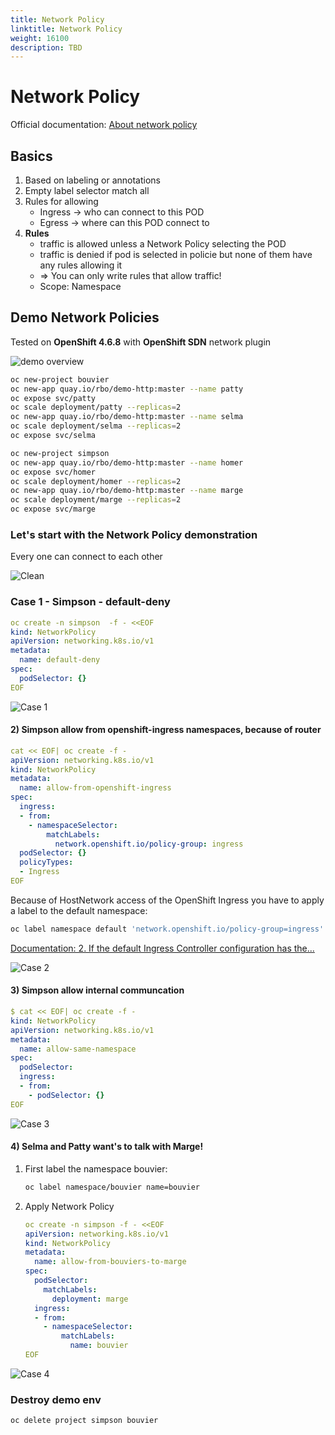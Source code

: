 ```yaml
---
title: Network Policy
linktitle: Network Policy
weight: 16100
description: TBD
---
```


# Network Policy

Official documentation: [About network policy
](https://docs.openshift.com/container-platform/4.6/networking/network_policy/about-network-policy.html)

## Basics

1. Based on labeling or annotations
2. Empty label selector match all
2. Rules for allowing
    * Ingress -&gt; who can connect to this POD
    * Egress -&gt; where can this POD connect to
4. **Rules**
    * traffic is allowed unless a Network Policy selecting the POD
    * traffic is denied if pod is selected in policie but none of them have any rules allowing it
    * => You can only write rules that allow traffic!
    * Scope: Namespace

## Demo Network Policies

Tested on **OpenShift 4.6.8** with **OpenShift SDN** network plugin

![demo overview](demo-overview.png)

```bash
oc new-project bouvier
oc new-app quay.io/rbo/demo-http:master --name patty
oc expose svc/patty
oc scale deployment/patty --replicas=2
oc new-app quay.io/rbo/demo-http:master --name selma
oc scale deployment/selma --replicas=2
oc expose svc/selma

oc new-project simpson
oc new-app quay.io/rbo/demo-http:master --name homer
oc expose svc/homer
oc scale deployment/homer --replicas=2
oc new-app quay.io/rbo/demo-http:master --name marge
oc scale deployment/marge --replicas=2
oc expose svc/marge
```


### Let's start with the Network Policy demonstration

Every one can connect to each other

![Clean](without-policies.png)

### Case 1 - Simpson - default-deny

```yaml
oc create -n simpson  -f - <<EOF
kind: NetworkPolicy
apiVersion: networking.k8s.io/v1
metadata:
  name: default-deny
spec:
  podSelector: {}
EOF
```

![Case 1](case1.png)

#### 2\) Simpson allow from openshift-ingress namespaces, because of router

```yaml
cat << EOF| oc create -f -
apiVersion: networking.k8s.io/v1
kind: NetworkPolicy
metadata:
  name: allow-from-openshift-ingress
spec:
  ingress:
  - from:
    - namespaceSelector:
        matchLabels:
          network.openshift.io/policy-group: ingress
  podSelector: {}
  policyTypes:
  - Ingress
EOF
```

Because of HostNetwork access of the OpenShift Ingress you have to apply a label to the default namespace:
```bash
oc label namespace default 'network.openshift.io/policy-group=ingress'
```
[Documentation: 2. If the default Ingress Controller configuration has the...](https://access.redhat.com/documentation/en-us/openshift_container_platform/4.6/html-single/networking/index#nw-networkpolicy-multitenant-isolation_multitenant-network-policy)

![Case 2](case2.png)

#### 3\) Simpson allow internal communcation

```yaml
$ cat << EOF| oc create -f -
kind: NetworkPolicy
apiVersion: networking.k8s.io/v1
metadata:
  name: allow-same-namespace
spec:
  podSelector:
  ingress:
  - from:
    - podSelector: {}
EOF
```

![Case 3](case3.png)

#### 4\) Selma and Patty want's to talk with Marge!

1) First label the namespace bouvier:
   ```bash
   oc label namespace/bouvier name=bouvier
   ```

2) Apply Network Policy
   ```yaml
   oc create -n simpson -f - <<EOF
   apiVersion: networking.k8s.io/v1
   kind: NetworkPolicy
   metadata:
     name: allow-from-bouviers-to-marge
   spec:
     podSelector:
       matchLabels:
         deployment: marge
     ingress:
     - from:
       - namespaceSelector:
           matchLabels:
             name: bouvier
   EOF
   ```

![Case 4](case4.png)

### Destroy demo env

```bash
oc delete project simpson bouvier
```